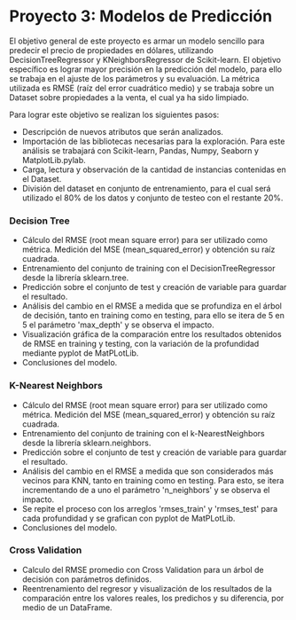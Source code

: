 # Proyecto 3: Modelos de Predicción
El objetivo general de este proyecto es armar un modelo sencillo para predecir el precio de propiedades en dólares, utilizando DecisionTreeRegressor y KNeighborsRegressor de Scikit-learn. El objetivo específico es lograr mayor precisión en la predicción del modelo, para ello se trabaja en el ajuste de los parámetros y su evaluación. La métrica utilizada es RMSE (raíz del error cuadrático medio) y se trabaja sobre un Dataset sobre propiedades a la venta, el cual ya ha sido limpiado.

Para lograr este objetivo se realizan los siguientes pasos:
-	Descripción de nuevos atributos que serán analizados.
-	Importación de las bibliotecas necesarias para la exploración. Para este análisis se trabajará con Scikit-learn, Pandas, Numpy, Seaborn y MatplotLib.pylab.
-	Carga, lectura y observación de la cantidad de instancias contenidas en el Dataset.
-	División del dataset en conjunto de entrenamiento, para el cual será utilizado el 80% de los datos y conjunto de testeo con el restante 20%.
### Decision Tree
-	Cálculo del RMSE (root mean square error) para ser utilizado como métrica. Medición del MSE (mean_squared_error) y obtención su raíz cuadrada.
-	Entrenamiento del conjunto de training con el DecisionTreeRegressor desde la librería sklearn.tree.
-	Predicción sobre el conjunto de test y creación de variable para guardar el resultado.
-	Análisis del cambio en el RMSE a medida que se profundiza en el árbol de decisión, tanto en training como en testing, para ello se itera de 5 en 5 el parámetro 'max_depth' y se observa el impacto.
-	Visualización gráfica de la comparación entre los resultados obtenidos de RMSE en training y testing, con la variación de la profundidad mediante pyplot de MatPLotLib.
-	Conclusiones del modelo.
### K-Nearest Neighbors
-	Cálculo del RMSE (root mean square error) para ser utilizado como métrica. Medición del MSE (mean_squared_error) y obtención su raíz cuadrada.
-	Entrenamiento del conjunto de training con el k-NearestNeighbors desde la librería sklearn.neighbors.
-	Predicción sobre el conjunto de test y creación de variable para guardar el resultado.
-	Análisis del cambio en el RMSE a medida que son considerados más vecinos para KNN, tanto en training como en testing. Para esto, se itera incrementando de a uno el parámetro 'n_neighbors' y se observa el impacto.
-	Se repite el proceso con los arreglos 'rmses_train' y 'rmses_test' para cada profundidad y se grafican con pyplot de MatPLotLib.
-	Conclusiones del modelo.
### Cross Validation
-	Calculo del RMSE promedio con Cross Validation para un árbol de decisión con parámetros definidos.
-	Reentrenamiento del regresor y visualización de los resultados de la comparación entre los valores reales, los predichos y su diferencia, por medio de un DataFrame.
